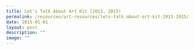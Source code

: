 ```yaml
---
title: Let’s Talk About Art Kit (2013, 2015)
permalink: /resources/art-resources/lets-talk-about-art-kit-2013-2015/
date: 2015-01-01
layout: post
description: ""
image: ""
---
```

